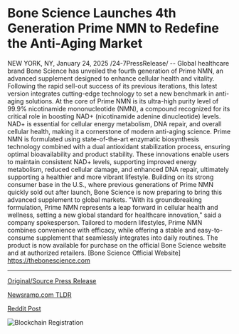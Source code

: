 # Bone Science Launches 4th Generation Prime NMN to Redefine the Anti-Aging Market

NEW YORK, NY, January 24, 2025 /24-7PressRelease/ -- Global healthcare brand Bone Science has unveiled the fourth generation of Prime NMN, an advanced supplement designed to enhance cellular health and vitality. Following the rapid sell-out success of its previous iterations, this latest version integrates cutting-edge technology to set a new benchmark in anti-aging solutions.  At the core of Prime NMN is its ultra-high purity level of 99.9% nicotinamide mononucleotide (NMN), a compound recognized for its critical role in boosting NAD+ (nicotinamide adenine dinucleotide) levels. NAD+ is essential for cellular energy metabolism, DNA repair, and overall cellular health, making it a cornerstone of modern anti-aging science.  Prime NMN is formulated using state-of-the-art enzymatic biosynthesis technology combined with a dual antioxidant stabilization process, ensuring optimal bioavailability and product stability. These innovations enable users to maintain consistent NAD+ levels, supporting improved energy metabolism, reduced cellular damage, and enhanced DNA repair, ultimately supporting a healthier and more vibrant lifestyle.  Building on its strong consumer base in the U.S., where previous generations of Prime NMN quickly sold out after launch, Bone Science is now preparing to bring this advanced supplement to global markets. "With its groundbreaking formulation, Prime NMN represents a leap forward in cellular health and wellness, setting a new global standard for healthcare innovation," said a company spokesperson.  Tailored to modern lifestyles, Prime NMN combines convenience with efficacy, while offering a stable and easy-to-consume supplement that seamlessly integrates into daily routines. The product is now available for purchase on the official Bone Science website and at authorized retailers.  [Bone Science Official Website] https://thebonescience.com 

---

[Original/Source Press Release](https://www.24-7pressrelease.com/press-release/518634/bone-science-launches-4th-generation-prime-nmn-to-redefine-the-anti-aging-market)
                    

[Newsramp.com TLDR](https://newsramp.com/curated-news/bone-science-unveils-fourth-generation-prime-nmn-supplement-for-enhanced-cellular-health/bb18cf478acbe8348b5e0ad09e2f15ae) 

 



[Reddit Post](https://www.reddit.com/r/Business_NewsRamp/comments/1i8zpat/bone_science_unveils_fourth_generation_prime_nmn/) 



![Blockchain Registration](https://cdn.newsramp.app/24-7PressRelease/qrcode/251/24/ulna0rvH.webp)